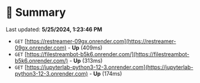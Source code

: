 # 📖 Summary
Last updated: **5/25/2024, 1:23:46 PM**

- `GET` [https://restreamer-09gx.onrender.com](https://restreamer-09gx.onrender.com) - **Up** (409ms)
- `GET` [https://filestreambot-b5k6.onrender.com/](https://filestreambot-b5k6.onrender.com/) - **Up** (313ms)
- `GET` [https://jupyterlab-python3-12-3.onrender.com](https://jupyterlab-python3-12-3.onrender.com) - **Up** (174ms)

